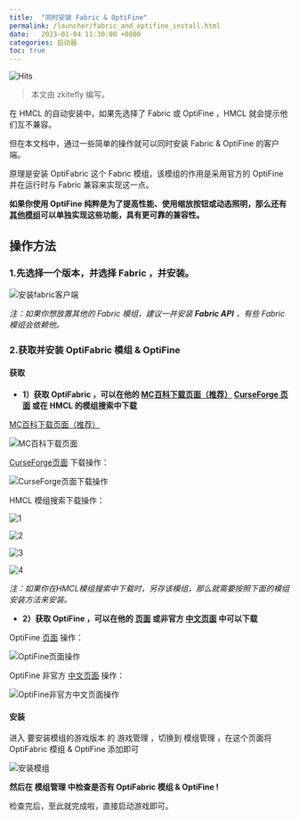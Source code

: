 ```yaml
---
title:  "同时安装 Fabric & OptiFine"
permalink: /launcher/fabric_and_optifine_install.html
date:   2023-01-04 11:30:00 +0800
categories: 启动器
toc: true
---
```


![Hits](https://hits.seeyoufarm.com/api/count/incr/badge.svg?url=https%3A%2F%2Fdocs.hmcl.net%2Flauncher%2Ffabric_and_optifine_install.html&count_bg=%233E4245&title_bg=%233E4245&icon=&icon_color=%23E7E7E7&title=%F0%9F%91%80&edge_flat=false)

> 本文由 zkitefly 编写。

在 HMCL 的自动安装中，如果先选择了 Fabric 或 OptiFine ，HMCL 就会提示他们互不兼容。

但在本文档中，通过一些简单的操作就可以同时安装 Fabric & OptiFine 的客户端。

原理是安装 OptiFabric 这个 Fabric 模组，该模组的作用是采用官方的 OptiFine 并在运行时与 Fabric 兼容来实现这一点。

**如果你使用 OptiFine 纯粹是为了提高性能、使用缩放按钮或动态照明，那么还有[其他模组](https://lambdaurora.dev/optifine_alternatives#/)可以单独实现这些功能，具有更可靠的兼容性。**

## 操作方法

### 1.先选择一个版本，并选择 Fabric ，并安装。

![安装fabric客户端](/assets/img/docs/fabric_and_optifine_install/1.gif)

*注：如果你想放置其他的 Fabric 模组，建议一并安装 **Fabric API** ，有些 Fabric 模组会依赖他。*

### 2.获取并安装 OptiFabric 模组 & OptiFine

#### 获取

- **1）获取 OptiFabric ，可以在他的 [MC百科下载页面（推荐）](https://www.mcmod.cn/download/1703.html) [CurseForge 页面](https://www.curseforge.com/minecraft/mc-mods/optifabric/files/all) 或在 HMCL 的模组搜索中下载**

[MC百科下载页面（推荐）](https://www.mcmod.cn/download/1703.html)

![MC百科下载页面](/assets/img/docs/fabric_and_optifine_install/2.png)

[CurseForge页面](https://www.curseforge.com/minecraft/mc-mods/optifabric/files/all) 下载操作：

![CurseForge页面下载操作](/assets/img/docs/fabric_and_optifine_install/5.png)

HMCL 模组搜索下载操作：

![1](/assets/img/docs/fabric_and_optifine_install/6.png)

![2](/assets/img/docs/fabric_and_optifine_install/7.png)

![3](/assets/img/docs/fabric_and_optifine_install/8.png)

![4](/assets/img/docs/fabric_and_optifine_install/9.png)

*注：如果你在HMCL模组搜索中下载时，另存该模组，那么就需要按照下面的模组安装方法来安装。*

- **2）获取 OptiFine ，可以在他的 [页面](https://optifine.net/downloads) 或非官方 [中文页面](https://optifine.cn/downloads) 中可以下载**

OptiFine [页面](https://optifine.net/downloads) 操作：

![OptiFine页面操作](/assets/img/docs/fabric_and_optifine_install/5.png)

OptiFine 非官方 [中文页面](https://optifine.cn/downloads) 操作：

![OptiFine非官方中文页面操作](/assets/img/docs/fabric_and_optifine_install/3.png)

#### 安装

进入 要安装模组的游戏版本 的 游戏管理 ，切换到 模组管理 ，在这个页面将 OptiFabric 模组 & OptiFine 添加即可

![安装模组](/assets/img/docs/fabric_and_optifine_install/11.gif)

**然后在 模组管理 中检查是否有 OptiFabric 模组 & OptiFine !**

检查完后，至此就完成啦，直接启动游戏即可。
